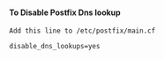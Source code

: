 #### To Disable Postfix Dns lookup

```
Add this line to /etc/postfix/main.cf

disable_dns_lookups=yes
```
